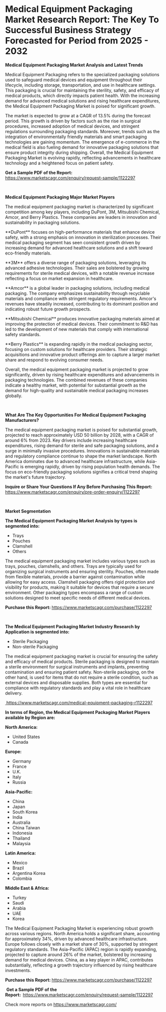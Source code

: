 <p><h1>Medical Equipment Packaging Market Research Report: The Key To Successful Business Strategy Forecasted for Period from 2025 - 2032</h1></p><p><strong>Medical Equipment Packaging Market Analysis and Latest Trends</strong></p>
<p><p>Medical Equipment Packaging refers to the specialized packaging solutions used to safeguard medical devices and equipment throughout their lifecycle, including storage, transportation, and use in healthcare settings. This packaging is crucial for maintaining the sterility, safety, and efficacy of medical products, which directly impacts patient health. With the increasing demand for advanced medical solutions and rising healthcare expenditures, the Medical Equipment Packaging Market is poised for significant growth. </p><p>The market is expected to grow at a CAGR of 13.5% during the forecast period. This growth is driven by factors such as the rise in surgical procedures, increased adoption of medical devices, and stringent regulations surrounding packaging standards. Moreover, trends such as the integration of environmentally friendly materials and smart packaging technologies are gaining momentum. The emergence of e-commerce in the medical field is also fueling demand for innovative packaging solutions that ensure product integrity during shipping. Overall, the Medical Equipment Packaging Market is evolving rapidly, reflecting advancements in healthcare technology and a heightened focus on patient safety.</p></p>
<p><strong>Get a Sample PDF of the Report:&nbsp;</strong> <a href="https://www.marketscagr.com/enquiry/request-sample/1122297?utm_campaign=2723&utm_medium=2&utm_source=Github&utm_content=ia&utm_term=08032025&utm_id=medical-equipment-packaging">https://www.marketscagr.com/enquiry/request-sample/1122297</a></p>
<p>&nbsp;</p>
<p><strong>Medical Equipment Packaging Major Market Players</strong></p>
<p><p>The medical equipment packaging market is characterized by significant competition among key players, including DuPont, 3M, Mitsubishi Chemical, Amcor, and Berry Plastics. These companies are leaders in innovation and sustainability in packaging solutions.</p><p>**DuPont** focuses on high-performance materials that enhance device safety, with a strong emphasis on innovation in sterilization processes. Their medical packaging segment has seen consistent growth driven by increasing demand for advanced healthcare solutions and a shift toward eco-friendly materials. </p><p>**3M** offers a diverse range of packaging solutions, leveraging its advanced adhesive technologies. Their sales are bolstered by growing requirements for sterile medical devices, with a notable revenue increase reflecting a focus on market expansion in healthcare.</p><p>**Amcor** is a global leader in packaging solutions, including medical packaging. The company emphasizes sustainability through recyclable materials and compliance with stringent regulatory requirements. Amcor's revenues have steadily increased, contributing to its dominant position and indicating robust future growth prospects.</p><p>**Mitsubishi Chemical** produces innovative packaging materials aimed at improving the protection of medical devices. Their commitment to R&D has led to the development of new materials that comply with international safety standards.</p><p>**Berry Plastics** is expanding rapidly in the medical packaging sector, focusing on custom solutions for healthcare providers. Their strategic acquisitions and innovative product offerings aim to capture a larger market share and respond to evolving consumer needs.</p><p>Overall, the medical equipment packaging market is projected to grow significantly, driven by rising healthcare expenditures and advancements in packaging technologies. The combined revenues of these companies indicate a healthy market, with potential for substantial growth as the demand for high-quality and sustainable medical packaging increases globally.</p></p>
<p>&nbsp;</p>
<p><strong>What Are The Key Opportunities For Medical Equipment Packaging Manufacturers?</strong></p>
<p><p>The medical equipment packaging market is poised for substantial growth, projected to reach approximately USD 50 billion by 2028, with a CAGR of around 6% from 2023. Key drivers include increasing healthcare expenditures, rising demand for sterile and safe packaging solutions, and a surge in minimally invasive procedures. Innovations in sustainable materials and regulatory compliance continue to shape the market landscape. North America dominates due to advanced healthcare infrastructure, while Asia-Pacific is emerging rapidly, driven by rising population health demands. The focus on eco-friendly packaging solutions signifies a critical trend shaping the market's future trajectory.</p></p>
<p><strong>Inquire or Share Your Questions If Any Before Purchasing This Report:</strong> <a href="https://www.marketscagr.com/enquiry/pre-order-enquiry/1122297?utm_campaign=2723&utm_medium=2&utm_source=Github&utm_content=ia&utm_term=08032025&utm_id=medical-equipment-packaging">https://www.marketscagr.com/enquiry/pre-order-enquiry/1122297</a></p>
<p>&nbsp;</p>
<p><strong>Market Segmentation</strong></p>
<p><strong>The Medical Equipment Packaging Market Analysis by types is segmented into:</strong></p>
<p><ul><li>Trays</li><li>Pouches</li><li>Clamshell</li><li>Others</li></ul></p>
<p><p>The medical equipment packaging market includes various types such as trays, pouches, clamshells, and others. Trays are typically used for organizing surgical instruments and ensuring sterility. Pouches, often made from flexible materials, provide a barrier against contamination while allowing for easy access. Clamshell packaging offers rigid protection and visibility for products, making it suitable for devices that require a secure environment. Other packaging types encompass a range of custom solutions designed to meet specific needs of different medical devices.</p></p>
<p><strong>Purchase this Report:&nbsp;</strong><a href="https://www.marketscagr.com/purchase/1122297?utm_campaign=2723&utm_medium=2&utm_source=Github&utm_content=ia&utm_term=08032025&utm_id=medical-equipment-packaging">https://www.marketscagr.com/purchase/1122297</a></p>
<p>&nbsp;</p>
<p><strong>The Medical Equipment Packaging Market Industry Research by Application is segmented into:</strong></p>
<p><ul><li>Sterile Packaging</li><li>Non-sterile Packaging</li></ul></p>
<p><p>The medical equipment packaging market is crucial for ensuring the safety and efficacy of medical products. Sterile packaging is designed to maintain a sterile environment for surgical instruments and implants, preventing contamination and ensuring patient safety. Non-sterile packaging, on the other hand, is used for items that do not require a sterile condition, such as external devices and disposable supplies. Both types are essential for compliance with regulatory standards and play a vital role in healthcare delivery.</p></p>
<p><a href="https://www.marketscagr.com/medical-equipment-packaging-r1122297?utm_campaign=2723&utm_medium=2&utm_source=Github&utm_content=ia&utm_term=08032025&utm_id=medical-equipment-packaging">&nbsp;https://www.marketscagr.com/medical-equipment-packaging-r1122297</a></p>
<p><strong>In terms of Region, the Medical Equipment Packaging Market Players available by Region are:</strong></p>
<p>
    <p> <strong> North America: </strong>
        <ul>
            <li>United States</li>
            <li>Canada</li>
        </ul>
        </p> 
    <p> <strong> Europe: </strong>
        <ul>
            <li>Germany</li>
            <li>France</li>
            <li>U.K.</li>
            <li>Italy</li>
            <li>Russia</li>
        </ul>
        </p> 
    <p> <strong> Asia-Pacific: </strong>
        <ul>
            <li>China</li>
            <li>Japan</li>
            <li>South Korea</li>
            <li>India</li>
            <li>Australia</li>
            <li>China Taiwan</li>
            <li>Indonesia</li>
            <li>Thailand</li>
            <li>Malaysia</li>
        </ul>
        </p> 
    <p> <strong> Latin America: </strong>
        <ul>
            <li>Mexico</li>
            <li>Brazil</li>
            <li>Argentina Korea</li>
            <li>Colombia</li>
        </ul>
        </p> 
    <p> <strong> Middle East & Africa: </strong>
        <ul>
            <li>Turkey</li>
            <li>Saudi</li>
            <li>Arabia</li>
            <li>UAE</li>
            <li>Korea</li>
        </ul>
    </p>
    </p>
<p><p>The Medical Equipment Packaging Market is experiencing robust growth across various regions. North America holds a significant share, accounting for approximately 34%, driven by advanced healthcare infrastructure. Europe follows closely with a market share of 30%, supported by stringent regulatory standards. The Asia-Pacific (APAC) region is rapidly expanding, projected to capture around 26% of the market, bolstered by increasing demand for medical devices. China, as a key player in APAC, contributes substantially, reflecting a growth trajectory influenced by rising healthcare investments.</p></p>
<p><strong>Purchase this Report: </strong><a href="https://www.marketscagr.com/purchase/1122297?utm_campaign=2723&utm_medium=2&utm_source=Github&utm_content=ia&utm_term=08032025&utm_id=medical-equipment-packaging">https://www.marketscagr.com/purchase/1122297</a></p>
<p>&nbsp;<strong>Get a Sample PDF of the Report:&nbsp;&nbsp;</strong><a href="https://www.marketscagr.com/enquiry/request-sample/1122297?utm_campaign=2723&utm_medium=2&utm_source=Github&utm_content=ia&utm_term=08032025&utm_id=medical-equipment-packaging">https://www.marketscagr.com/enquiry/request-sample/1122297</a></p>
<p><strong></strong></p>
<p>Check more reports on <a href="https://www.marketscagr.com/?utm_campaign=2723&utm_medium=2&utm_source=Github&utm_content=ia&utm_term=08032025&utm_id=medical-equipment-packaging">https://www.marketscagr.com/</a></p>